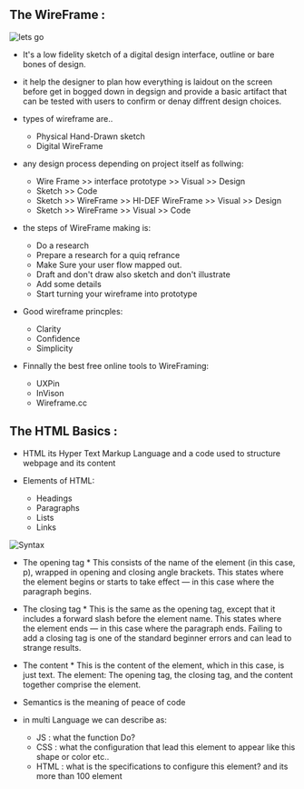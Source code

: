## The WireFrame : 

![lets go](https://www.uxpin.com/images/uxpin-app-fb.jpg)

* It's a low fidelity sketch of a digital design interface, outline or bare bones of design.

* it help the designer to plan how everything is laidout on the screen before get in bogged down in degsign and provide a basic artifact that can be tested with users to confirm or denay diffrent design choices.

* types of wireframe are..
  - Physical Hand-Drawn sketch
  - Digital WireFrame

* any design process depending on project itself as follwing:
  - Wire Frame >> interface prototype >> Visual >> Design
  - Sketch >> Code 
  - Sketch >> WireFrame >> HI-DEF WireFrame >> Visual >> Design
  - Sketch >> WireFrame >> Visual >> Code

* the steps of WireFrame making is:
  - Do a research
  - Prepare a research for a quiq refrance
  - Make Sure your user flow mapped out.
  - Draft and don't draw also sketch and don't illustrate
  - Add some details 
  - Start turning your wireframe into prototype
* Good wireframe princples:
  - Clarity
  - Confidence 
  - Simplicity
* Finnally the best free online tools to WireFraming:
  - UXPin
  - InVison
  - Wireframe.cc

## The HTML Basics :

* HTML its Hyper Text Markup Language and a code used to structure webpage and its content

* Elements of HTML:
  - Headings
  - Paragraphs
  - Lists
  - Links


![Syntax](https://4.bp.blogspot.com/-B5vUzJXNAoE/Vuay2ygsN2I/AAAAAAAAG5o/-qOAVBa3LRkJ0fPWywYzkAcmezRAY2Rxg/s1600/html-syntax.png)

* The opening tag * This consists of the name of the element (in this case, p), wrapped in opening and closing angle brackets. This states where the element begins or starts to take effect — in this case where the paragraph begins.
* The closing tag * This is the same as the opening tag, except that it includes a forward slash before the element name. This states where the element ends — in this case where the paragraph ends. Failing to add a closing tag is one of the standard beginner errors and can lead to strange results.
* The content * This is the content of the element, which in this case, is just text.
The element: The opening tag, the closing tag, and the content together comprise the element.
* Semantics is the meaning of peace of code

* in multi Language we can describe as:
  - JS : what the function Do?
  - CSS : what the configuration that lead this element to appear like this shape or color etc..
  - HTML : what is the specifications to configure this element?
  and its more than 100 element  